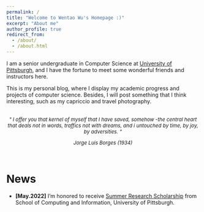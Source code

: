 ```yaml
---
permalink: /
title: "Welcome to Wentao Wu's Homepage :)"
excerpt: "About me"
author_profile: true
redirect_from: 
  - /about/
  - /about.html
---
```


I am a senior undergraduate in Computer Science at [University of Pittsburgh](https://www.pitt.edu/), and I have the fortune to meet some wonderful friends and instructors here.

This is my personal blog, where I display my academic progress and projects of computer science. Besides, I will post something that I think interesting, such as my capriccio and travel photography.

<br/>
<font size=2><center> <i> " I offer you that kernel of myself that I have saved, somehow -the central heart that deals not in words, traffics not with dreams, and i untouched by time, by joy, by adversities. "

Jorge Luis Borges (1934) </i></center></font>

<br/>

News
======
* **[May.2022]** I’m honored to receive [Summer Research Scholarship](https://www.sci.pitt.edu/research/undergraduate-research-scholars) from School of Computing and Information, University of Pittsburgh.


